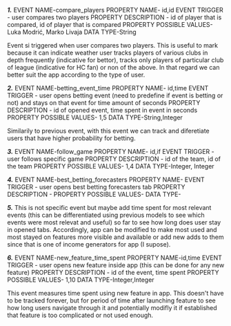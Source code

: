 _____1._____
EVENT NAME-compare_players
PROPERTY NAME- id,id
EVENT TRIGGER - user compares two players
PROPERTY DESCRIPTION - id of player that is compared, id of player that is compared
PROPERTY POSSIBLE VALUES- Luka Modrić, Marko Livaja
DATA TYPE-String

Event si triggered when user compares two players. This is useful to mark because it can indicate weather user tracks players of various clubs in depth frequently (indicative for bettor), tracks only players of particular club of league (indicative for HC fan) or non of the above. In that regard we can better suit the app according to the type of user.

_____2._____
EVENT NAME-betting_event_time
PROPERTY NAME- id,time
EVENT TRIGGER - user opens betting event (need to predefine if event is betting or not) and stays on that event for time amount of seconds
PROPERTY DESCRIPTION - id of opened event, time spent in event in seconds
PROPERTY POSSIBLE VALUES- 1,5
DATA TYPE-String,Integer

Similarily to previous event, with this event we can track and diferetiate users that have higher probability for betting.

_____3._____
EVENT NAME-follow_game
PROPERTY NAME- id,if
EVENT TRIGGER - user follows specific game
PROPERTY DESCRIPTION - id of the team, id of the team
PROPERTY POSSIBLE VALUES- 1,4
DATA TYPE-Integer, Integer

_____4._____
EVENT NAME-best_betting_forecasters
PROPERTY NAME-
EVENT TRIGGER - user opens best betting forecasters tab
PROPERTY DESCRIPTION - 
PROPERTY POSSIBLE VALUES- 
DATA TYPE-

_____5._____
This is not specific event but maybe add time spent for most relevant events (this can be differentiated using previous models to see which events were most relevat and useful) so far to see how long does user stay in opened tabs. Accordingly, app can be modified to make most used and most stayed on features more visible and available or add new adds to them since that is one of income generators for app (I supose).

_____6._____
EVENT NAME-new_feature_time_spent
PROPERTY NAME-id,time
EVENT TRIGGER - user opens new feature inside app (this can be done for any new feature)
PROPERTY DESCRIPTION - id of the event, time spent 
PROPERTY POSSIBLE VALUES- 1,10
DATA TYPE-Integer,Integer

This event measures time spent using new feature in app. This doesn't have to be tracked forever, but for period of time after launching feature to see how long users navigate through it and potentially modifly it if established that feature is too complicated or not used enough.

